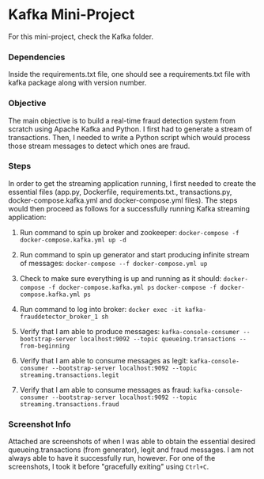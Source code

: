 # Kafka Mini-Project

For this mini-project, check the Kafka folder.

### Dependencies
Inside the requirements.txt file, one should see a requirements.txt file with kafka package along with version number.

### Objective
The main objective is to build a real-time fraud detection system from scratch using Apache Kafka and Python. I first had to generate a stream of transactions. Then, I needed to write a Python script which would process those stream messages to detect which ones are fraud.

### Steps
In order to get the streaming application running, I first needed to create the essential files (app.py, Dockerfile, requirements.txt., transactions.py, docker-compose.kafka.yml and docker-compose.yml files). The steps would then proceed as follows for a successfully running Kafka streaming application:

1. Run command to spin up broker and zookeeper:
```docker-compose -f docker-compose.kafka.yml up -d```

2. Run command to spin up generator and start producing infinite stream of messages:
```docker-compose --f docker-compose.yml up```

3. Check to make sure everything is up and running as it should:
```docker-compose -f docker-compose.kafka.yml ps```
```docker-compose -f docker-compose.kafka.yml ps```

4. Run command to log into broker:
```docker exec -it kafka-frauddetector_broker_1 sh```

5. Verify that I am able to produce messages:
```kafka-console-consumer --bootstrap-server localhost:9092 --topic queueing.transactions --from-beginning```

6. Verify that I am able to consume messages as legit:
```kafka-console-consumer --bootstrap-server localhost:9092 --topic streaming.transactions.legit```

7. Verify that I am able to consume messages as fraud:
```kafka-console-consumer --bootstrap-server localhost:9092 --topic streaming.transactions.fraud```


### Screenshot Info
Attached are screenshots of when I was able to obtain the essential desired queueing.transactions (from generator), legit and fraud messages. I am not always able to have it successfully run, however. For one of the screenshots, I took it before "gracefully exiting" using ```Ctrl+C```.

